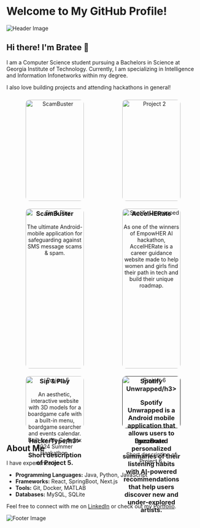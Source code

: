 # Welcome to My GitHub Profile!

![Header Image](https://via.placeholder.com/1200x300)

## Hi there! I'm Bratee 👋

I am a Computer Science student pursuing a Bachelors in Science at Georgia Institute of Technology. Currently, I am specializing in Intelligence and Information Infonetworks within my degree.

I also love building projects and attending hackathons in general!

<div style="display: flex; flex-wrap: wrap; justify-content: space-around;">

  <div style="flex-basis: 30%; margin: 10px; text-align: center;">
    <a href="https://scambuster7.wordpress.com/">
      <img src="https://via.placeholder.com/300x200" alt="ScamBuster" style="width: 100%; border-radius: 10px;">
    </a>
    <h3>ScamBuster</h3>
    <p>The ultimate Android-mobile application for safeguarding against SMS message scams & spam.</p>

   	
  </div>
  
  <div style="flex-basis: 30%; margin: 10px; text-align: center;">
    <a href="https://empowherhack.vercel.app/">
      <img src="https://via.placeholder.com/300x200" alt="Project 2" style="width: 100%; border-radius: 10px;">
    </a>
    <h3>AccelHERate</h3>
    <p>As one of the winners of EmpowHER AI hackathon, AccelHERate is a career guidance website made to help women and girls find their path in tech and build their unique roadmap.</p>
  </div>
  
  <div style="flex-basis: 30%; margin: 10px; text-align: center;">
    <a href="https://sipnplay23457.vercel.app/">
      <img src="https://via.placeholder.com/300x200" alt="Sip & Play" style="width: 100%; border-radius: 10px;">
    </a>
    <h3>Sip & Play</h3>
    <p>An aesthetic, interactive website with 3D models for a boardgame cafe with a built-in menu, boardgame searcher and events calendar. Built for the Codedéx 2024 Summer Hackathon.</p>
  </div>
  
  <div style="flex-basis: 30%; margin: 10px; text-align: center;">
    <a href="https://sites.google.com/view/spotify-unwrapped/home">
      <img src="https://via.placeholder.com/300x200" alt="Spotify Unwrapped" style="width: 100%; border-radius: 10px;">
    </a>
    <h3>Spotify Unwrapped/h3>
    <p>Spotify Unwrapped is a Android mobile application that allows users to generate personalized summaries of their listening habits with AI-powered recommendations that help users discover new and under-explored artists.</p>
  </div>
  
  <div style="flex-basis: 30%; margin: 10px; text-align: center;">
    <a href="https://example.com/project5">
      <img src="https://via.placeholder.com/300x200" alt="Project 5" style="width: 100%; border-radius: 10px;">
    </a>
    <h3>HackerType/h3>
    <p>Short description of Project 5.</p>
  </div>
  
  <div style="flex-basis: 30%; margin: 10px; text-align: center;">
    <a href="">
      <img src="https://via.placeholder.com/300x200" alt="Project 6" style="width: 100%; border-radius: 10px;">
    </a>
    <h3>BuzzBoard</h3>
    <p>Short description of Project 6.</p>
  </div>

</div>

## About Me

I have experience in:
- **Programming Languages:** Java, Python, JavaScript
- **Frameworks:** React, SpringBoot, Next.js
- **Tools:** Git, Docker, MATLAB
- **Databases:** MySQL, SQLite

Feel free to connect with me on [LinkedIn](https://www.linkedin.com) or check out my [Portfolio](https://your-portfolio.com).

![Footer Image](https://via.placeholder.com/1200x100)


<!--
**brateepodder/brateepodder** is a ✨ _special_ ✨ repository because its `README.md` (this file) appears on your GitHub profile.

Here are some ideas to get you started:

- 🔭 I’m currently working on ...
- 🌱 I’m currently learning ...
- 👯 I’m looking to collaborate on ...
- 🤔 I’m looking for help with ...
- 💬 Ask me about ...
- 📫 How to reach me: ...
- 😄 Pronouns: ...
- ⚡ Fun fact: ...
-->

